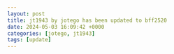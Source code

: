 ```yaml
---
layout: post
title: jt1943 by jotego has been updated to bff2520
date: 2024-05-03 16:09:42 +0000
categories: [jotego, jt1943]
tags: [update]
---
```


